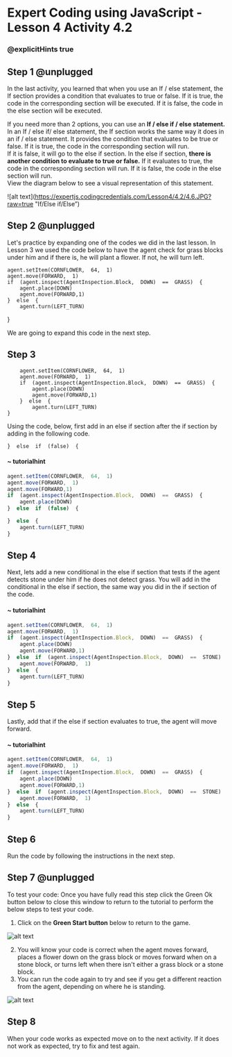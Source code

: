 # Expert Coding using JavaScript - Lesson 4 Activity 4.2
### @explicitHints true

## Step 1 @unplugged

In the last activity, you learned that when you use an If / else statement, the If section provides a condition that evaluates to true or false.  If it is true, the code in the corresponding section will be executed. If it is false, the code in the else section will be executed. 

If you need more than 2 options, you can use an **If / else if / else statement.** 
In an If / else if/ else statement, the If section works the same way it does in an if / else statement.  It provides the condition that evaluates to be true or false. If it is true, the code in the corresponding section will run.  
If it is false, it will go to the else if section.  In the else if section, **there is another condition to evaluate to true or false.**  If it evaluates to true, the code in the corresponding section will run. If it is false, the code in the else section will run.  
View the diagram below to see a visual representation of this statement. 

![alt text](https://expertjs.codingcredentials.com/Lesson4/4.2/4.6.JPG?raw=true  "If/Else if/Else”)

## Step 2 @unplugged

Let's practice by expanding one of the codes we did in the last lesson. 
In Lesson 3 we used the code below to have the agent check for grass blocks under him and if there is, he will plant a flower.  If not, he will turn left.  

    agent.setItem(CORNFLOWER,  64,  1)
    agent.move(FORWARD,  1)
    if  (agent.inspect(AgentInspection.Block,  DOWN)  ==  GRASS)  {
	    agent.place(DOWN)
		agent.move(FORWARD,1)
	}  else  {
		agent.turn(LEFT_TURN)
}

We are going to expand this code in the next step. 



## Step 3

```template
    agent.setItem(CORNFLOWER,  64,  1)
    agent.move(FORWARD,  1)
    if  (agent.inspect(AgentInspection.Block,  DOWN)  ==  GRASS)  {
	    agent.place(DOWN)
		agent.move(FORWARD,1)
	}  else  {
		agent.turn(LEFT_TURN)
}
```
Using the code, below, first add in an else if section after the if section by adding in the following code. 

    }  else  if  (false)  {

#### ~ tutorialhint

```javascript
agent.setItem(CORNFLOWER,  64,  1)
agent.move(FORWARD,  1)
agent.move(FORWARD,1)
if  (agent.inspect(AgentInspection.Block,  DOWN)  ==  GRASS)  {
	agent.place(DOWN)
}  else  if  (false)  {

}  else  {
	agent.turn(LEFT_TURN)
}
```

## Step 4

Next, lets add a new conditional in the else if section that tests if the agent detects stone under him if he does not detect grass. 
You will add in the conditional in the else if section, the same way you did in the if section of the code. 

#### ~ tutorialhint

```javascript 
agent.setItem(CORNFLOWER,  64,  1)
agent.move(FORWARD,  1)
if  (agent.inspect(AgentInspection.Block,  DOWN)  ==  GRASS)  {
	agent.place(DOWN)
	agent.move(FORWARD,1)
}  else  if  (agent.inspect(AgentInspection.Block,  DOWN)  ==  STONE)  {
	agent.move(FORWARD,  1)
}  else  {
	agent.turn(LEFT_TURN)
}
```

## Step 5

Lastly, add that if the else if section evaluates to true, the agent will move forward. 

#### ~ tutorialhint

```javascript 
agent.setItem(CORNFLOWER,  64,  1)
agent.move(FORWARD,  1)
if  (agent.inspect(AgentInspection.Block,  DOWN)  ==  GRASS)  {
	agent.place(DOWN)
	agent.move(FORWARD,1)
}  else  if  (agent.inspect(AgentInspection.Block,  DOWN)  ==  STONE)  {
	agent.move(FORWARD,  1)
}  else  {
	agent.turn(LEFT_TURN)
}
```

## Step 6

Run the code by following the instructions in the next step.

## Step 7 @unplugged

To test your code:
Once you have fully read this step click the Green Ok button below to close this window to return to the tutorial to perform the below steps to test your code.

1. Click on the **Green Start button** below to return to the game.

  

![alt text](https://expertjs.codingcredentials.com/Lesson1/1.1/1.JPG?raw=true  "Start")

2.  You will know your code is correct when the agent moves forward, places a flower down on the grass block or moves forward when on a stone block, or turns left when there isn't either a grass block or a stone block. 
3. You can run the code again to try and see if you get a different reaction from the agent, depending on where he is standing. 

![alt text](https://expertjs.codingcredentials.com/Lesson4/4.2/4.2.png?raw=true  "code")
## Step 8

When your code works as expected move on to the next activity.
If it does not work as expected, try to fix and test again.
